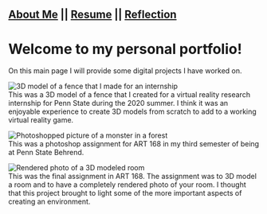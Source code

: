 ## [About Me](index.md) || [Resume](Resume.md)  || [Reflection](Reflection.md)
# Welcome to my personal portfolio!  

On this main page I will provide some digital projects I have worked on.  

![3D model of a fence that I made for an internship](https://raw.githubusercontent.com/AlexanderRAnderson/my_site/master/docs/images/Fence.PNG)  
This was a 3D model of a fence that I created for a virtual reality research internship for Penn State during the 2020 summer. I think it was an enjoyable experience to create 3D models from scratch to add to a working virtual reality game.  

![Photoshopped picture of a monster in a forest](https://raw.githubusercontent.com/AlexanderRAnderson/my_site/master/docs/images/Forest.png)  
This was a photoshop assignment for ART 168 in my third semester of being at Penn State Behrend.  

![Rendered photo of a 3D modeled room](https://raw.githubusercontent.com/AlexanderRAnderson/my_site/master/docs/images/Room.PNG)  
This was the final assignment in ART 168. The assignment was to 3D model a room and to have a completely rendered photo of your room. I thought that this project brought to light some of the more important aspects of creating an environment.  
